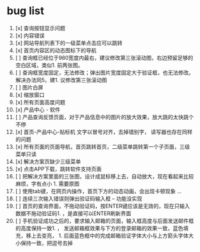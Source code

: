 bug list
===
1. [x] 查询按钮显示问题
1. [x] 内容错误
1. [x] 网站导航列表下的一级菜单点击应可以跳转
1. [x] 首页内容区的动态图标下的导航
1. [ ] 查询框已经位于980宽度内最右，建议修改第三张滚动图，右边预留足够的空白区域，类似1. 前两张图。
1. [ ] 查询框宽度固定，无法修改；弹出图片宽度固定大于验证框，也无法修改。解决办法同5，建1. 议修改第三张滚动图
1. [ ] 图片白屏
1. [x] 缩放窗口
1. [x] 所有页面高度问题
1. [x] 产品中心 - 软件
1. [ ] 产品查询反馈页面，对于产品信息中的图片的放大效果，放大跳的太快跳个不停
1. [x] 首页-产品中心-贴标机  文字以冒号对齐，去掉错别字， 读写器也存在同样的问题
1. [x] 所有页面的页面导航，首页跳转首页，二级菜单跳转第一个子页面，三级菜单只读
1. [x] 解决方案页缺少三级菜单
1. [x] 点击APP下载，跳转软件支持页面
1. [ ] 把解决方案里面的三张图，设计成鼠标移上去，自动放大，现在看起来比较麻烦，字有点小 1. 需要原图
1. [ ] 使用tab键，在网页内操作，首页下方的动态动画，会出现卡顿现象 ...
1. [ ] 连续三次输入错误则弹出验证码输入框 – 功能没实现
1. [ ] 首页的查询界面，不拖动验证码，按ENTER键应该是无效的，现在只输入数据不拖动验证码1. ，是直接可以ENTER刷新界面
1. [ ] 手机验证成功之后的，要求输入邮箱的页面，输入框高度与后面发送邮件框的高度保持一致1. ， 发送邮箱框效果与下方的登录邮箱的效果一致，蓝色填充，移上去变亮， 1. 后面蓝色框中的完成邮箱验证字体大小与上方箭头字体大小保持一致，把逗号去掉

